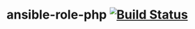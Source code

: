 # ansible-role-php [![Build Status](https://travis-ci.org/shengyou/ansible-role-php.svg?branch=master)](https://travis-ci.org/shengyou/ansible-role-php)
